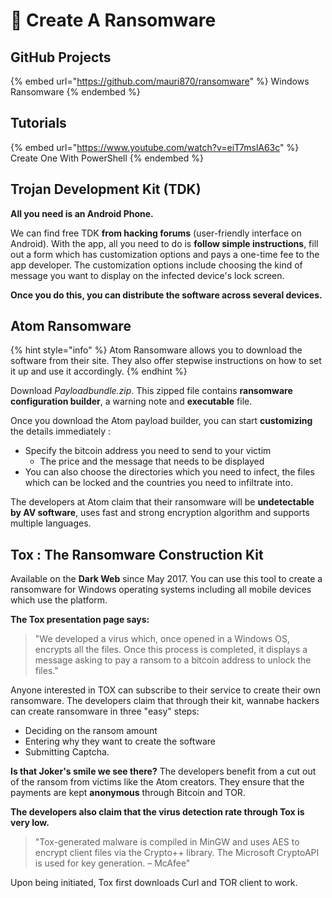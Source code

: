 # 🎨 Create A Ransomware

## GitHub Projects

{% embed url="https://github.com/mauri870/ransomware" %}
Windows Ransomware
{% endembed %}

## Tutorials

{% embed url="https://www.youtube.com/watch?v=eiT7mslA63c" %}
Create One With PowerShell
{% endembed %}

## Trojan Development Kit (TDK)

**All you need is an Android Phone.**

We can find free TDK **from hacking forums** (user-friendly interface on Android). With the app, all you need to do is **follow simple instructions**, fill out a form which has customization options and pays a one-time fee to the app developer. The customization options include choosing the kind of message you want to display on the infected device's lock screen.

**Once you do this, you can distribute the software across several devices.**

## Atom Ransomware

{% hint style="info" %}
Atom Ransomware allows you to download the software from their site. They also offer stepwise instructions on how to set it up and use it accordingly.
{% endhint %}

Download _Payloadbundle.zip_. This zipped file contains **ransomware configuration builder**, a warning note and **executable** file.

Once you download the Atom payload builder, you can start **customizing** the details immediately :

* Specify the bitcoin address you need to send to your victim
  * The price and the message that needs to be displayed
* You can also choose the directories which you need to infect, the files which can be locked and the countries you need to infiltrate into.

The developers at Atom claim that their ransomware will be **undetectable by AV software**, uses fast and strong encryption algorithm and supports multiple languages.

## Tox : The Ransomware Construction Kit

Available on the **Dark Web** since May 2017. You can use this tool to create a ransomware for Windows operating systems including all mobile devices which use the platform.

**The Tox presentation page says:**

> "We developed a virus which, once opened in a Windows OS, encrypts all the files. Once this process is completed, it displays a message asking to pay a ransom to a bitcoin address to unlock the files."

Anyone interested in TOX can subscribe to their service to create their own ransomware. The developers claim that through their kit, wannabe hackers can create ransomware in three "easy" steps:

* Deciding on the ransom amount
* Entering why they want to create the software
* Submitting Captcha.

**Is that Joker's smile we see there?** The developers benefit from a cut out of the ransom from victims like the Atom creators. They ensure that the payments are kept **anonymous** through Bitcoin and TOR.

**The developers also claim that the virus detection rate through Tox is very low.**

> "Tox-generated malware is compiled in MinGW and uses AES to encrypt client files via the Crypto++ library. The Microsoft CryptoAPI is used for key generation. – McAfee"

Upon being initiated, Tox first downloads Curl and TOR client to work.
